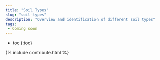 ```yaml
---
title: "Soil Types"
slug: "soil-types"
description: "Overview and identification of different soil types"
tags:
 - Coming soon
---
```


* toc
{:toc}

{% include contribute.html %}

